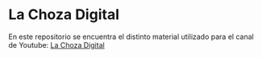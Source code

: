 # La Choza Digital
En este repositorio se encuentra el distinto material utilizado para el canal de Youtube: [La Choza Digital](https://www.youtube.com/@lachozadigital)
